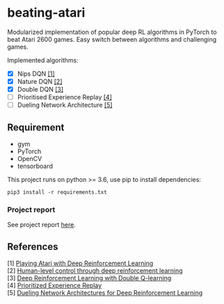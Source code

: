 # beating-atari
Modularized implementation of popular deep RL algorithms in PyTorch to beat Atari 2600 games. Easy switch between algorithms and challenging games.

Implemented algorithms:
 - [x] Nips DQN [[1]](#references)
 - [x] Nature DQN [[2]](#references)
 - [x] Double DQN [[3]](#references)
 - [ ] Prioritised Experience Replay [[4]](#references)
 - [ ] Dueling Network Architecture [[5]](#references)

## Requirement
 - gym
 - PyTorch
 - OpenCV
 - tensorboard

This project runs on python >= 3.6, use pip to install dependencies:
```
pip3 install -r requirements.txt
```

### Project report
See project report [here](https://www.researchgate.net/publication/335392857_The_genesis_of_beating_Atari_games).

References
----------

[1] [Playing Atari with Deep Reinforcement Learning](http://arxiv.org/abs/1312.5602)  
[2] [Human-level control through deep reinforcement learning](https://web.stanford.edu/class/psych209/Readings/MnihEtAlHassibis15NatureControlDeepRL.pdf)  
[3] [Deep Reinforcement Learning with Double Q-learning](http://arxiv.org/abs/1509.06461)  
[4] [Prioritized Experience Replay](http://arxiv.org/abs/1511.05952)  
[5] [Dueling Network Architectures for Deep Reinforcement Learning](http://arxiv.org/abs/1511.06581)